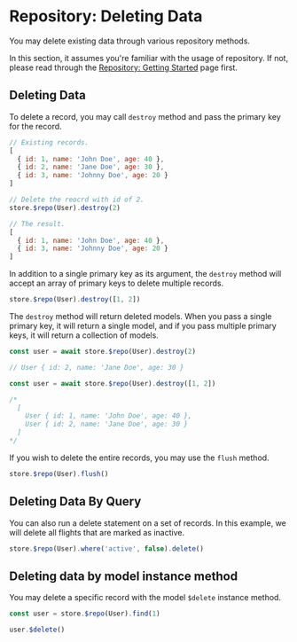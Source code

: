 # Repository: Deleting Data

You may delete existing data through various repository methods.

In this section, it assumes you're familiar with the usage of repository. If not, please read through the [Repository: Getting Started](./getting-started) page first.

## Deleting Data

To delete a record, you may call `destroy` method and pass the primary key for the record.

```js
// Existing records.
[
  { id: 1, name: 'John Doe', age: 40 },
  { id: 2, name: 'Jane Doe', age: 30 },
  { id: 3, name: 'Johnny Doe', age: 20 }
]

// Delete the reocrd with id of 2.
store.$repo(User).destroy(2)

// The result.
[
  { id: 1, name: 'John Doe', age: 40 },
  { id: 3, name: 'Johnny Doe', age: 20 }
]
```

In addition to a single primary key as its argument, the `destroy` method will accept an array of primary keys to delete multiple records.

```js
store.$repo(User).destroy([1, 2])
```

The `destroy` method will return deleted models. When you pass a single primary key, it will return a single model, and if you pass multiple primary keys, it will return a collection of models.

```js
const user = await store.$repo(User).destroy(2)

// User { id: 2, name: 'Jane Doe', age: 30 }

const user = await store.$repo(User).destroy([1, 2])

/*
  [
    User { id: 1, name: 'John Doe', age: 40 },
    User { id: 2, name: 'Jane Doe', age: 30 }
  ]
*/
```

If you wish to delete the entire records, you may use the `flush` method.

```js
store.$repo(User).flush()
```

## Deleting Data By Query

You can also run a delete statement on a set of records. In this example, we will delete all flights that are marked as inactive.

```js
store.$repo(User).where('active', false).delete()
```

## Deleting data by model instance method

You may delete a specific record with the model `$delete` instance method.

```js
const user = store.$repo(User).find(1)

user.$delete()
```
